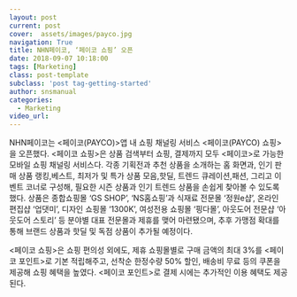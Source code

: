 ```yaml
---
layout: post
current: post
cover:  assets/images/payco.jpg
navigation: True
title: NHN페이코, ‘페이코 쇼핑’ 오픈
date: 2018-09-07 10:18:00
tags: [Marketing]
class: post-template
subclass: 'post tag-getting-started'
author: snsmanual
categories:
  - Marketing
video_url: 
---
```


NHN페이코는 <페이코(PAYCO)>앱 내 쇼핑 채널링 서비스 <페이코(PAYCO) 쇼핑>을 오픈했다.
<페이코 쇼핑>은 상품 검색부터 쇼핑, 결제까지 모두 <페이코>로 가능한 모바일 쇼핑 채널링 서비스다. 각종 기획전과 추천 상품을 소개하는 홈 화면과, 인기 판매 상품 랭킹,베스트, 최저가 및 특가 상품 모음,핫딜, 트렌드 큐레이션,패션, 그리고 이벤트 코너로 구성해, 필요한 시즌 상품과 인기 트렌드 상품을 손쉽게 찾아볼 수 있도록 했다. 
상품은 종합쇼핑몰 ‘GS SHOP’, ‘NS홈쇼핑’과 식재료 전문몰 ‘정원e샵’, 온라인 편집샵 ‘업댓미’, 디자인 쇼핑몰 ‘1300K’, 여성전용 쇼핑몰 ‘핑다몰’, 아웃도어 전문샵 ‘아웃도어 스토리’ 등 분야별 대표 전문몰과 제휴를 맺어 마련됐으며, 추후 가맹점 확대를 통해 브랜드 상품과 핫딜 및 독점 상품이 추가될 예정이다. 

<페이코 쇼핑>은 쇼핑 편의성 외에도, 제휴 쇼핑몰별로 구매 금액의 최대 3%를 <페이코 포인트>로 기본 적립해주고, 선착순 한정수량 50% 할인, 배송비 무료 등의 쿠폰을 제공해 쇼핑 혜택을 높였다. <페이코 포인트>로 결제 시에는 추가적인 이용 혜택도 제공된다. 